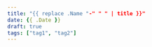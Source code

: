 ```yaml
---
title: "{{ replace .Name "-" " " | title }}"
date: {{ .Date }}
draft: true 
tags: ["tag1", "tag2"]
---
```


